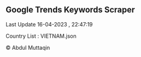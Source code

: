 

## Google Trends Keywords Scraper 
 
Last Update 16-04-2023 , 22:47:19

Country List :
VIETNAM.json



© Abdul Muttaqin 

